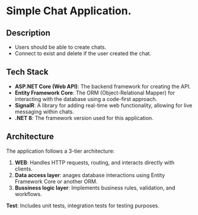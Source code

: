 # Simple Chat Application.


## Description

- Users should be able to create chats.
- Connect to exist and delete if the user created the chat. 


## Tech Stack

- **ASP.NET Core (Web API)**: The backend framework for creating the API.
- **Entity Framework Core**: The ORM (Object-Relational Mapper) for interacting with the database using a code-first approach.
- **SignalR**: A library for adding real-time web functionality, allowing for live messaging within chats.
- **.NET 8**: The framework version used for this application.


## Architecture

The application follows a 3-tier architecture:

1. **WEB**: Handles HTTP requests, routing, and interacts directly with clients.
2. **Data access layer**: anages database interactions using Entity Framework Core or another ORM.
3. **Bussiness logic layer**: Implements business rules, validation, and workflows.

**Test**: Includes unit tests, integration tests for testing purposes.
